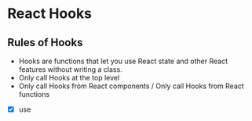 # React Hooks

## Rules of Hooks
- Hooks are functions that let you use React state and other React features without writing a class.
- Only call Hooks at the top level
- Only call Hooks from React components / Only call Hooks from React functions
- [x] use
